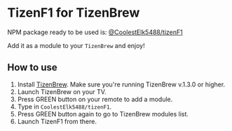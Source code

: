 # TizenF1 for TizenBrew

NPM package ready to be used is: [@CoolestElk5488/tizenF1](https://www.npmjs.com/package/@crazywolf13/tizen-tunein)

Add it as a module to your `TizenBrew` and enjoy!

## How to use
1. Install [TizenBrew](https://github.com/reisxd/TizenBrew). Make sure you're running TizenBrew v.1.3.0 or higher.
2. Launch TizenBrew on your TV.
3. Press GREEN button on your remote to add a module.
4. Type in `CoolestElk5488/tizenF1`.
5. Press GREEN button again to go to TizenBrew modules list.
6. Launch TizenF1 from there.

